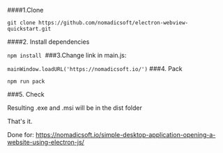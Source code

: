 ####1.Clone

`git clone https://github.com/nomadicsoft/electron-webview-quickstart.git`

####2. Install dependencies

 `npm install`
﻿
###3.Change link in main.js:


`mainWindow.loadURL('https://nomadicsoft.io/')`
###4. Pack

`npm run pack`

###5. Check

Resulting .exe and .msi will be in the dist folder


That's it.

Done for: https://nomadicsoft.io/simple-desktop-application-opening-a-website-using-electron-js/
